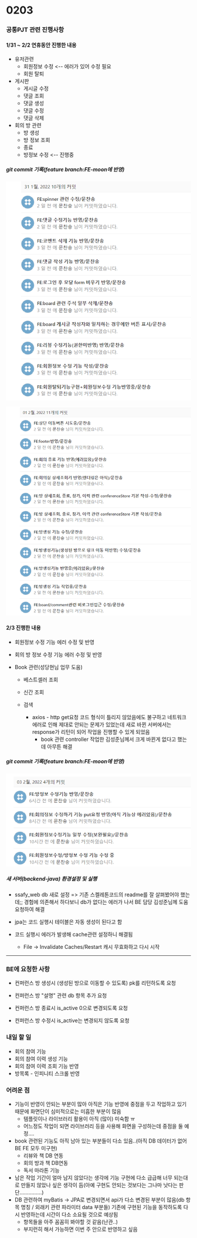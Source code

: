 # 0203

### 공통PJT 관련 진행사항

#### 1/31 ~ 2/2 연휴동안 진행한 내용

- 유저관련
  - 회원정보 수정 <-- 에러가 있어 수정 필요
  - 회원 탈퇴
- 게시판
  - 게시글 수정
  - 댓글 조회
  - 댓글 생성
  - 댓글 수정
  - 댓글 삭제
- 회의 방 관련
  - 방 생성
  - 방 정보 조회
  - 종료
  - 방정보 수정 <-- 진행중

##### git commit 기록(feature branch:FE-moon에 반영)

![image-20220203224224565](0203/image-20220203224224565.png)

![image-20220203224244679](0203/image-20220203224244679.png)

#### 2/3 진행한 내용

- 회원정보 수정 기능 에러 수정 및 반영

- 회의 방 정보 수정 기능 에러 수정 및 반영

- Book 관련(성당현님 업무 도움)

  - 베스트셀러 조회 

  - 신간 조회
  - 검색
    - axios - http get요청 코드 형식이 틀리지 않았음에도 불구하고 네트워크 에러로 인해 제대로 안되는 문제가 있었는데 새로 바뀐 서버에서는 response가 리턴이 되어 작업을 진행할 수 있게 되었음
      -  book 관련 controller 작업한 김성준님께서 크게 바뀐게 없다고 했는데 아무튼 해결

##### git commit 기록(feature branch:FE-moon에 반영)

![image-20220203224252734](0203/image-20220203224252734.png)

##### 새 서버(backend-java) 환경설정 및 실행

- ssafy_web db 새로 설정 => 기존 스켈레톤코드의 readme를 잘 살펴봤어야 했는데;; 경험에 의존해서 하다보니 db가 없다는 에러가 나서 BE 담당 김성준님께 도움 요청하여 해결

- jpa는 코드 실행시 테이블은 자동 생성이 된다고 함

- 코드 실행시 에러가 발생해 cache관련 설정하니 해결됨
  - File -> Invalidate Caches/Restart 캐시 무효화하고 다시 시작

----

### BE에 요청한 사항

- 컨퍼런스 방 생성시 (생성된 방으로 이동할 수 있도록) pk를 리턴하도록 요청

- 컨퍼런스 방 "설명" 관련 db 항목 추가 요청

- 컨퍼런스 방 종료시 is_active 0으로 변경되도록 요청

- 컨퍼런스 방 수정시 is_active는 변경되지 않도록 요청

  

### 내일 할 일

- 회의 참여 기능
- 회의 참여 이력 생성 기능
- 회의 참여 이력 조회 기능 반영
- 방목록 - 인피니티 스크롤 반영



### 어려운 점

- 기능이 반영이 안되는 부분이 많아 아직은 기능 반영에 중점을 두고 작업하고 있기 때문에 화면단이 심미적으로는 미흡한 부분이 많음
  - 템플릿이나 라이브러리 활용이 아직 (많이) 미숙함 ㅠ
  - 어느정도 작업이 되면 라이브러리 등을 사용해 화면을 구성하는데 중점을 둘 예정....
- book 관련된 기능도 아직 남아 있는 부분들이 다소 있음..(아직 DB 데이터가 없어 BE FE 모두 미구현)
  - 리뷰와 책 DB 연동
  - 회의 방과 책 DB연동
  - 독서 마라톤 기능
- 남은 작업 기간이 얼마 남지 않았다는 생각에 기능 구현에 다소 급급해 너무 되는대로 만들지 않았나 싶은 생각이 듬(아예 구현도 안되는 것보다는 그나마 낫다는 판단...............)
- DB 관련하여 myBatis -> JPA로 변경되면서 api가 다소 변경된 부분이 많음(db 항목 명칭 / 외래키 관련 파라미터 data 부분들) 기존에 구현된 기능을 동작하도록 다시 반영하는데 시간이 다소 소요될 것으로 예상됨
  - 항목들을 아주 꼼꼼히 봐야할 것 같음(난관..)
  - 부지런히 해서 가능하면 이번 주 안으로 반영하고 싶음

